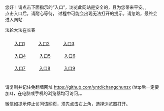 您好！请点击下面指示的“入口”，浏览此网站是安全的，且为您带来平安。。 <br/>
点击入口后，请耐心等待， 过程中可能会出现无法打开的提示，请忽略，最终会进入网站. </br>

法轮大法在长春<br/>
<div style="padding:10px"><a style="margin:20px" target="_blank" href="https://dseaye27nrv9t.cloudfront.net/2Qpsp?plhzriil" id="ccLink1" rel="nofollow">入口1</a> <a target="_blank" style="margin:20px" href="https://d368ayw0p06qmj.cloudfront.net/2Qpsp?fxgfgxvt" id="ccLink2" rel="nofollow">入口2</a> <a style="margin:20px" target="_blank" href="https://d1auzffh2dvpj4.cloudfront.net/2Qpsp?ujvky" id="ccLink3" rel="nofollow">入口3</a></div>

<div style="padding:10px" ><a style="margin:20px" target="_blank" href="https://dseaye27nrv9t.cloudfront.net/2Qpsp?plhzriil" id="ccLink4" rel="nofollow">入口4</a> <a style="margin:20px" href="https://d368ayw0p06qmj.cloudfront.net/2Qpsp?fxgfgxvt" target="_blank" id="ccLink5" rel="nofollow">入口5</a> <a style="margin:20px" href="https://d1auzffh2dvpj4.cloudfront.net/2Qpsp?ujvky" target="_blank" id="ccLink6" rel="nofollow">入口6</a></div>

<div style="padding:10px"><a style="margin:20px" target="_blank" href="https://dseaye27nrv9t.cloudfront.net/2Qpsp?plhzriil" id="ccLink7" rel="nofollow">入口7</a> <a style="margin:20px" href="https://d368ayw0p06qmj.cloudfront.net/2Qpsp?fxgfgxvt" target="_blank" id="ccLink8" rel="nofollow">入口8</a> <a style="margin:20px" target="_blank" href="https://d1auzffh2dvpj4.cloudfront.net/2Qpsp?ujvky" id="ccLink9" rel="nofollow">入口9</a></div>

<br/>



请复制并记住免翻墙网址 https://github.com/yntd/changchunzx (http后一定要加s)，在电脑或手机的浏览器均可访问。。<br/>

微信如提示停止访问该网页，须先点击右上角，选择浏览器打开。
